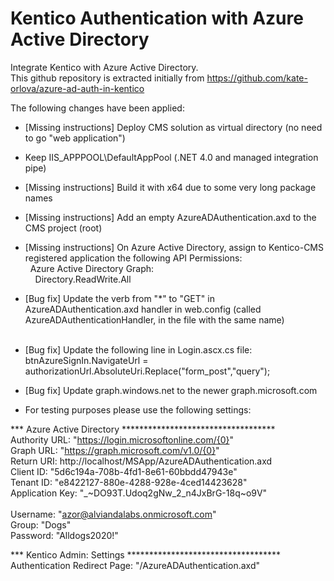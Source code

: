 # Kentico Authentication with Azure Active Directory
Integrate Kentico with Azure Active Directory. <br/> 
This github repository is extracted initially from https://github.com/kate-orlova/azure-ad-auth-in-kentico

The following changes have been applied:

* [Missing instructions] Deploy CMS solution as virtual directory (no need to go "web application") <br/>
* Keep IIS_APPPOOL\DefaultAppPool (.NET 4.0 and managed integration pipe) <br/>
* [Missing instructions] Build it with x64 due to some very long package names <br/>
* [Missing instructions] Add an empty AzureADAuthentication.axd to the CMS project (root) <br/>
* [Missing instructions] On Azure Active Directory, assign to Kentico-CMS registered application the following API Permissions: <br/>
&nbsp;&nbsp;Azure Active Directory Graph: <br/>
&nbsp;&nbsp;&nbsp;&nbsp;Directory.ReadWrite.All <br/>

* [Bug fix] Update the verb from "*" to "GET" in AzureADAuthentication.axd handler in web.config (called AzureADAuthenticationHandler, in the file with the same name) <br/> <br/>
* [Bug fix] Update the following line in Login.ascx.cs file: <br/>
btnAzureSignIn.NavigateUrl = authorizationUrl.AbsoluteUri.Replace("form_post","query"); <br/>
* [Bug fix] Update graph.windows.net to the newer graph.microsoft.com <br/>

* For testing purposes please use the following settings:

*** Azure Active Directory *********************************** <br/>
Authority URL: "https://login.microsoftonline.com/{0}" <br/>
Graph URL: "https://graph.microsoft.com/v1.0/{0}" <br/>
Return URI: http://localhost/MSApp/AzureADAuthentication.axd <br/>
Client ID: "5d6c194a-708b-4fd1-8e61-60bbdd47943e" <br/>
Tenant ID: "e8422127-880e-4288-928e-4ced14423628" <br/>
Application Key: "_\~DO93T.Udoq2gNw_2_n4JxBrG-18q~o9V" <br/>   
Username: "azor@alviandalabs.onmicrosoft.com" <br/>
Group: "Dogs" <br/>
Password: "Alldogs2020!" <br/>

*** Kentico Admin: Settings *********************************** <br/>
Authentication Redirect Page: "/AzureADAuthentication.axd"





